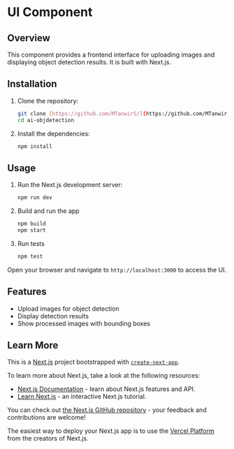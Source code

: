 
# UI Component

## Overview
This component provides a frontend interface for uploading images and displaying object detection results. It is built with Next.js.

## Installation
1. Clone the repository:
    ```bash
    git clone [https://github.com/MTanwirS/](https://github.com/MTanwirS/ai-objdetection.git)
    cd ai-objdetection
    ```
2. Install the dependencies:
    ```bash
    npm install
    ```


## Usage
1. Run the Next.js development server:
    ```bash
    npm run dev
    ```
2. Build and run the app
    ```bash
    npm build
    npm start
    ```
3. Run tests
    ```bash
    npm test
    ```

Open your browser and navigate to `http://localhost:3000` to access the UI.

## Features
- Upload images for object detection
- Display detection results
- Show processed images with bounding boxes


## Learn More
This is a [Next.js](https://nextjs.org) project bootstrapped with [`create-next-app`](https://nextjs.org/docs/app/api-reference/cli/create-next-app).

To learn more about Next.js, take a look at the following resources:

- [Next.js Documentation](https://nextjs.org/docs) - learn about Next.js features and API.
- [Learn Next.js](https://nextjs.org/learn) - an interactive Next.js tutorial.

You can check out [the Next.js GitHub repository](https://github.com/vercel/next.js) - your feedback and contributions are welcome!

The easiest way to deploy your Next.js app is to use the [Vercel Platform](https://vercel.com/new?utm_medium=default-template&filter=next.js&utm_source=create-next-app&utm_campaign=create-next-app-readme) from the creators of Next.js.
